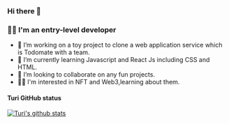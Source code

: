 ### Hi there 👋
### 👩‍💻 I'm an entry-level developer

- 🔭 I’m working on a toy project to clone a web application service which is Todomate with a team.
- 🌱 I’m currently learning Javascript and React Js including CSS and HTML.
- 👯 I’m looking to collaborate on any fun projects. 
- 👩‍🎤 I'm interested in NFT and Web3,learning about them. 


#### Turi GitHub status
 [![Turi's github stats](https://github-readme-stats.vercel.app/api?username=sookm)](https://github.com/anuraghazra/github-readme-stats)



<!--
**sookm/sookm** is a ✨ _special_ ✨ repository because its `README.md` (this file) appears on your GitHub profile.

Here are some ideas to get you started:

- 🔭 I’m currently working on ...
- 🌱 I’m currently learning ...
- 👯 I’m looking to collaborate on ...
- 🤔 I’m looking for help with ...
- 💬 Ask me about ...
- 📫 How to reach me: ...
- 😄 Pronouns: ...
- ⚡ Fun fact: ...
-->
